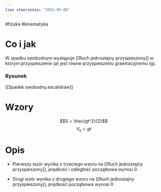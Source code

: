 ```yaml
---
Czas stworzenia: "2025-09-08"
---
```

#fizyka #kinematyka 

# Co i jak
W spadku swobodnym występuje [[Ruch jednostajny przyspieszony]] w którym przyspieszenie (a) jest równe przyspieszeniu grawitacyjnemu (g).
### Rysunek
[[Spadek swobodny.excalidraw]]
# Wzory
$$S = \frac{gt^2}{2}$$
$$V_{k}= gt$$
# Opis
- Pierwszy wzór wynika z trzeciego wzoru na [[Ruch jednostajny przyspieszony]], prędkość i odległość początkowa wynosi 0.

- Drugi wzór wynika z drugiego wzoru na [[Ruch jednostajny przyspieszony]], prędkość początkowa wynosi 0